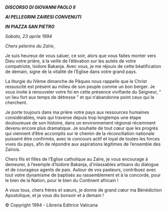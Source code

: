 ***DISCORSO DI GIOVANNI PAOLO II***

***AI PELLEGRINI ZAIRESI CONVENUTI***

***IN PIAZZA SAN PIETRO***

*Sabato, 23 aprile 1994*

*Chers pèlerins du Zaïre*,

Je suis heureux de vous saluer, ce soir, alors que vous faites monter vers Dieu votre prière, à la veille de l’élévation sur les autels de votre compatriote, Isidore Bakanja. Avec vous, je me réjouis de cette béatification de demain, signe de la vitalité de l’Eglise dans votre grand pays.

La liturgie du IVème dimanche de Pâques nous rappelle que le Christ ressuscité est présent au milieu de son peuple comme un bon berger. Je vous invite à renouveler votre foi en cette présence vivifiante du Seigneur, “ un lieu fort aux temps de détresse ” et qui n’abandonne point ceux qui le cherchent.

Je porte toujours dans ma prière votre pays aux ressources humaines considérables, mais qui traverse depuis trop longtemps une étape douloureuse de son histoire, dans un environnement régional récemment devenu encore plus dramatique. Je souhaite de tout cœur que les progrès qui viennent d’être accomplis sur le chemin de la réconciliation nationale puissent être confirmés, avec le concours actif et loyal de toutes les forces vives du pays, afin de répondre aux aspirations légitimes de l’ensemble des Zaïrois.

Chers fils et filles de l’Eglise catholique au Zaïre, je vous encourage à demeurer, à l’exemple d’Isidore Bakanja, d’inlassables artisans du dialogue et de courageux agents de paix. Autour de vos pasteurs, contribuez avec tout votre dynamisme de baptisés au rassemblement et à la concorde, pour le bien de la Nation, pour le bien du Continent africain !

A vous tous, chers frères et sœurs, je donne de grand cœur ma Bénédiction Apostolique, et je vous dis bonsoir et à demain !

© Copyright 1994 - Libreria Editrice Vaticana
